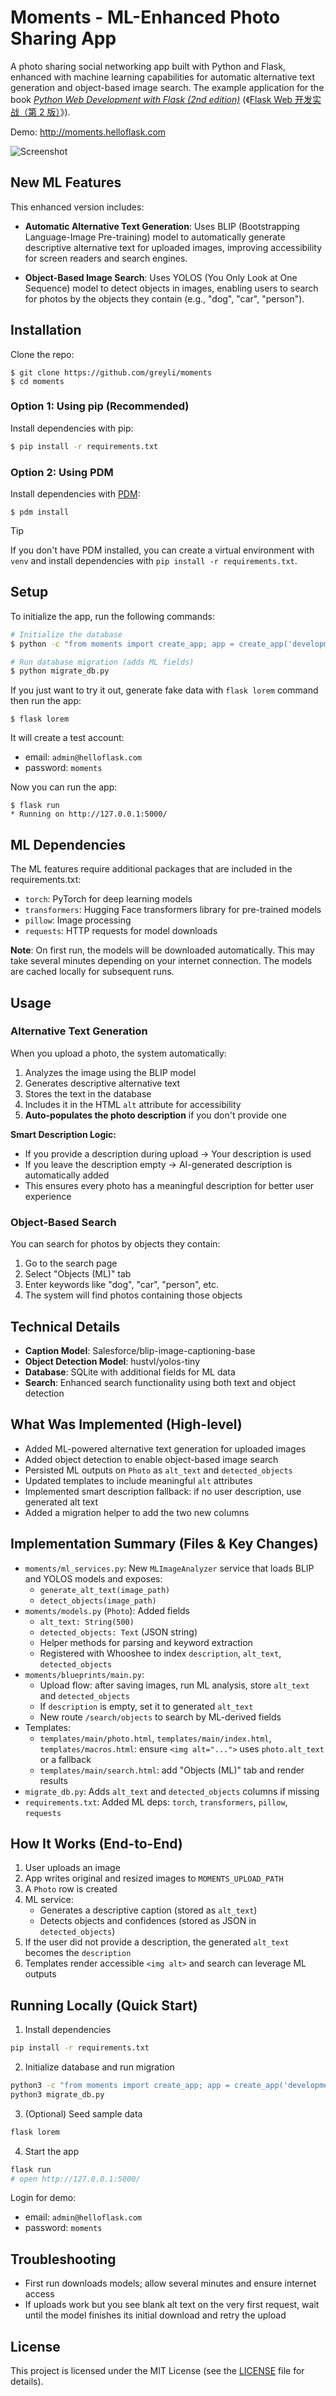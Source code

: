 # Moments - ML-Enhanced Photo Sharing App

A photo sharing social networking app built with Python and Flask, enhanced with machine learning capabilities for automatic alternative text generation and object-based image search. The example application for the book *[Python Web Development with Flask (2nd edition)](https://helloflask.com/en/book/4)* (《[Flask Web 开发实战（第 2 版）](https://helloflask.com/book/4)》).

Demo: http://moments.helloflask.com

![Screenshot](demo.png)

## New ML Features

This enhanced version includes:

- **Automatic Alternative Text Generation**: Uses BLIP (Bootstrapping Language-Image Pre-training) model to automatically generate descriptive alternative text for uploaded images, improving accessibility for screen readers and search engines.

- **Object-Based Image Search**: Uses YOLOS (You Only Look at One Sequence) model to detect objects in images, enabling users to search for photos by the objects they contain (e.g., "dog", "car", "person").

## Installation

Clone the repo:

```
$ git clone https://github.com/greyli/moments
$ cd moments
```

### Option 1: Using pip (Recommended)

Install dependencies with pip:

```bash
$ pip install -r requirements.txt
```

### Option 2: Using PDM

Install dependencies with [PDM](https://pdm.fming.dev):

```
$ pdm install
```

> [!TIP]
> If you don't have PDM installed, you can create a virtual environment with `venv` and install dependencies with `pip install -r requirements.txt`.

## Setup

To initialize the app, run the following commands:

```bash
# Initialize the database
$ python -c "from moments import create_app; app = create_app('development'); app.app_context().push(); from moments.core.extensions import db; db.create_all(); print('Database initialized')"

# Run database migration (adds ML fields)
$ python migrate_db.py
```

If you just want to try it out, generate fake data with `flask lorem` command then run the app:

```
$ flask lorem
```

It will create a test account:

* email: `admin@helloflask.com`
* password: `moments`

Now you can run the app:

```
$ flask run
* Running on http://127.0.0.1:5000/
```

## ML Dependencies

The ML features require additional packages that are included in the requirements.txt:

- `torch`: PyTorch for deep learning models
- `transformers`: Hugging Face transformers library for pre-trained models
- `pillow`: Image processing
- `requests`: HTTP requests for model downloads

**Note**: On first run, the models will be downloaded automatically. This may take several minutes depending on your internet connection. The models are cached locally for subsequent runs.

## Usage

### Alternative Text Generation

When you upload a photo, the system automatically:
1. Analyzes the image using the BLIP model
2. Generates descriptive alternative text
3. Stores the text in the database
4. Includes it in the HTML `alt` attribute for accessibility
5. **Auto-populates the photo description** if you don't provide one

**Smart Description Logic:**
- If you provide a description during upload → Your description is used
- If you leave the description empty → AI-generated description is automatically added
- This ensures every photo has a meaningful description for better user experience

### Object-Based Search

You can search for photos by objects they contain:
1. Go to the search page
2. Select "Objects (ML)" tab
3. Enter keywords like "dog", "car", "person", etc.
4. The system will find photos containing those objects

## Technical Details

- **Caption Model**: Salesforce/blip-image-captioning-base
- **Object Detection Model**: hustvl/yolos-tiny
- **Database**: SQLite with additional fields for ML data
- **Search**: Enhanced search functionality using both text and object detection

## What Was Implemented (High-level)

- Added ML-powered alternative text generation for uploaded images
- Added object detection to enable object-based image search
- Persisted ML outputs on `Photo` as `alt_text` and `detected_objects`
- Updated templates to include meaningful `alt` attributes
- Implemented smart description fallback: if no user description, use generated alt text
- Added a migration helper to add the two new columns

## Implementation Summary (Files & Key Changes)

- `moments/ml_services.py`: New `MLImageAnalyzer` service that loads BLIP and YOLOS models and exposes:
  - `generate_alt_text(image_path)`
  - `detect_objects(image_path)`
- `moments/models.py` (`Photo`): Added fields
  - `alt_text: String(500)`
  - `detected_objects: Text` (JSON string)
  - Helper methods for parsing and keyword extraction
  - Registered with Whooshee to index `description`, `alt_text`, `detected_objects`
- `moments/blueprints/main.py`:
  - Upload flow: after saving images, run ML analysis, store `alt_text` and `detected_objects`
  - If `description` is empty, set it to generated `alt_text`
  - New route `/search/objects` to search by ML-derived fields
- Templates:
  - `templates/main/photo.html`, `templates/main/index.html`, `templates/macros.html`: ensure `<img alt="...">` uses `photo.alt_text` or a fallback
  - `templates/main/search.html`: add "Objects (ML)" tab and render results
- `migrate_db.py`: Adds `alt_text` and `detected_objects` columns if missing
- `requirements.txt`: Added ML deps: `torch`, `transformers`, `pillow`, `requests`

## How It Works (End-to-End)

1. User uploads an image
2. App writes original and resized images to `MOMENTS_UPLOAD_PATH`
3. A `Photo` row is created
4. ML service:
   - Generates a descriptive caption (stored as `alt_text`)
   - Detects objects and confidences (stored as JSON in `detected_objects`)
5. If the user did not provide a description, the generated `alt_text` becomes the `description`
6. Templates render accessible `<img alt>` and search can leverage ML outputs

## Running Locally (Quick Start)

1) Install dependencies
```bash
pip install -r requirements.txt
```

2) Initialize database and run migration
```bash
python3 -c "from moments import create_app; app = create_app('development'); app.app_context().push(); from moments.core.extensions import db; db.create_all(); print('Database initialized')"
python3 migrate_db.py
```

3) (Optional) Seed sample data
```bash
flask lorem
```

4) Start the app
```bash
flask run
# open http://127.0.0.1:5000/
```

Login for demo:
- email: `admin@helloflask.com`
- password: `moments`

## Troubleshooting

- First run downloads models; allow several minutes and ensure internet access
- If uploads work but you see blank alt text on the very first request, wait until the model finishes its initial download and retry the upload

## License

This project is licensed under the MIT License (see the
[LICENSE](LICENSE) file for details).
